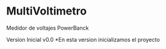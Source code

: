 # MultiVoltimetro
Medidor de voltajes PowerBanck


Version Inicial v0.0
    *En esta version inicializamos el proyecto
